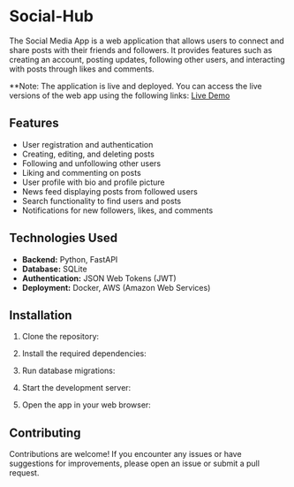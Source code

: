 # Social-Hub


The Social Media App is a web application that allows users to connect and share posts with their friends and followers. It provides features such as creating an account, posting updates, following other users, and interacting with posts through likes and comments.

**Note: The application is live and deployed. You can access the live versions of the web app using the following links: [Live Demo](https://social-hub-viq3.onrender.com/docs) 

## Features

- User registration and authentication
- Creating, editing, and deleting posts
- Following and unfollowing other users
- Liking and commenting on posts
- User profile with bio and profile picture
- News feed displaying posts from followed users
- Search functionality to find users and posts
- Notifications for new followers, likes, and comments

## Technologies Used

- **Backend:** Python, FastAPI
- **Database:** SQLite
- **Authentication:** JSON Web Tokens (JWT)
- **Deployment:** Docker, AWS (Amazon Web Services)

## Installation

1. Clone the repository:


2. Install the required dependencies:


4. Run database migrations:


5. Start the development server:


6. Open the app in your web browser:


## Contributing

Contributions are welcome! If you encounter any issues or have suggestions for improvements, please open an issue or submit a pull request.

